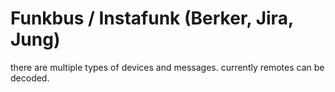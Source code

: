 # Funkbus / Instafunk (Berker, Jira, Jung)

there are multiple types of devices and messages.
currently remotes can be decoded.
